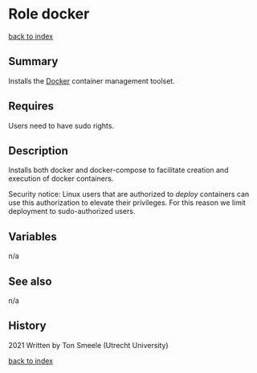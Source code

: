 # Role docker
[back to index](../index.md#Roles)

## Summary
Installs the [Docker](https://www.docker.com/) container management toolset. 

## Requires
Users need to have sudo rights.  

## Description
Installs both docker and docker-compose to facilitate creation and execution
of docker containers.

Security notice: Linux users that are authorized to *deploy* containers can use
this authorization to elevate their privileges. For this reason we limit
deployment to sudo-authorized users.

## Variables
n/a

## See also
n/a

## History
2021 Written by Ton Smeele (Utrecht University)



[back to index](../index.md#Roles)
